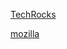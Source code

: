 [TechRocks](https://techrocks.ru/2022/09/07/12-javascript-web-api-for-your-website/)

[mozilla](https://developer.mozilla.org/en-US/docs/Web/API/CSS_Painting_API)
